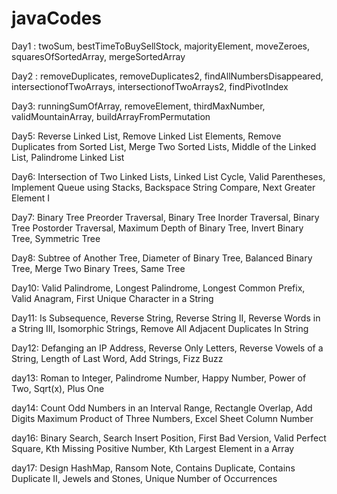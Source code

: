 # javaCodes
Day1 : twoSum, bestTimeToBuySellStock, majorityElement, moveZeroes, squaresOfSortedArray, mergeSortedArray

Day2 : removeDuplicates, removeDuplicates2, findAllNumbersDisappeared, intersectionofTwoArrays, intersectionofTwoArrays2, findPivotIndex

Day3: runningSumOfArray, removeElement, thirdMaxNumber, validMountainArray, buildArrayFromPermutation

Day5: Reverse Linked List, Remove Linked List Elements, Remove Duplicates from Sorted List, Merge Two Sorted Lists, Middle of the Linked List, Palindrome Linked List

Day6: Intersection of Two Linked Lists, Linked List Cycle, Valid Parentheses, Implement Queue using Stacks, Backspace String Compare, Next Greater Element I

Day7: Binary Tree Preorder Traversal, Binary Tree Inorder Traversal, Binary Tree Postorder Traversal, Maximum Depth of Binary Tree, Invert Binary Tree, Symmetric Tree

Day8: Subtree of Another Tree, Diameter of Binary Tree, Balanced Binary Tree, Merge Two Binary Trees, Same Tree

Day10: Valid Palindrome, Longest Palindrome, Longest Common Prefix, Valid Anagram, First Unique Character in a String

Day11: Is Subsequence, Reverse String, Reverse String II, Reverse Words in a String III, Isomorphic Strings, Remove All Adjacent Duplicates In String

Day12: Defanging an IP Address, Reverse Only Letters, Reverse Vowels of a String, Length of Last Word, Add Strings, Fizz Buzz

day13: Roman to Integer, Palindrome Number, Happy Number, Power of Two, Sqrt(x), Plus One

day14: Count Odd Numbers in an Interval Range, Rectangle Overlap, Add Digits Maximum Product of Three Numbers, Excel Sheet Column Number

day16: Binary Search, Search Insert Position, First Bad Version, Valid Perfect Square, Kth Missing Positive Number, Kth Largest Element in a Array

day17: Design HashMap, Ransom Note, Contains Duplicate, Contains Duplicate II, Jewels and Stones, Unique Number of Occurrences
